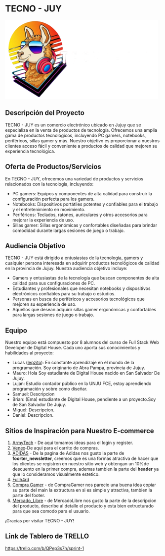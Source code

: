 # TECNO - JUY

![TECNO - JUY Logo](design/logo.png)

## Descripción del Proyecto

TECNO - JUY es un comercio electrónico ubicado en Jujuy que se especializa en la venta de productos de tecnología. Ofrecemos una amplia gama de productos tecnológicos, incluyendo PC gamers, notebooks, periféricos, sillas gamer y más. Nuestro objetivo es proporcionar a nuestros clientes acceso fácil y conveniente a productos de calidad que mejoren su experiencia tecnológica.

## Oferta de Productos/Servicios

En TECNO - JUY, ofrecemos una variedad de productos y servicios relacionados con la tecnología, incluyendo:

- PC gamers: Equipos y componentes de alta calidad para construir la configuración perfecta para los gamers.
- Notebooks: Dispositivos portátiles potentes y confiables para el trabajo y el entretenimiento en movimiento.
- Periféricos: Teclados, ratones, auriculares y otros accesorios para mejorar la experiencia de uso.
- Sillas gamer: Sillas ergonómicas y confortables diseñadas para brindar comodidad durante largas sesiones de juego o trabajo.

## Audiencia Objetivo

TECNO - JUY está dirigido a entusiastas de la tecnología, gamers y cualquier persona interesada en adquirir productos tecnológicos de calidad en la provincia de Jujuy. Nuestra audiencia objetivo incluye:

- Gamers y entusiastas de la tecnología que buscan componentes de alta calidad para sus configuraciones de PC.
- Estudiantes y profesionales que necesitan notebooks y dispositivos electrónicos confiables para su trabajo o estudios.
- Personas en busca de periféricos y accesorios tecnológicos que mejoren su experiencia de uso.
- Aquellos que desean adquirir sillas gamer ergonómicas y confortables para largas sesiones de juego o trabajo.

## Equipo

Nuestro equipo está compuesto por 8 alumnos del curso de Full Stack Web Developer de Digital House. Cada uno aporta sus conocimientos y habilidades al proyecto:

- Lucas ([lepzito](https://github.com/lepzito)): En constante aprendizaje en el mundo de la programación. Soy originario de Abra Pampa, provincia de Jujuy.
- Mauro: Hola Soy estudiante de Digital House nacido en San Salvador De Jujuy.
- Lujan:  Estudio contador público en la UNJU FCE, estoy aprendiendo programación y sobre como diseñar.
- Samuel: Descripcion
- Brian: (Ema) estudiante de Digital House, pendiente a un proyecto.Soy de San Salvador De Jujuy. 
- Miguel: Descripcion.
- Daniel: Descripcion.

## Sitios de Inspiración para Nuestro E-commerce

1. [ArmyTech](https://ArmyTech.com.ar/) - De aqui tomamos ideas para el login y register.
2. [Venex](https://www.venex.com.ar/)-De aqui para el carrito de compras.
4. [ADIDAS](https://www.adidas.com/) - De la pagina de Adidas nos gusto la parte de **foorter_newsletter**, creemos que es una formas atractiva de hacer que los clientes se registren en nuestro sitio web y obtengan un 10%de descuento en la primer compra, ademas tambien la parte del **header** ya que lo consideramos visualmente estetico. 
5. [Fullh4rd](https://www.fullh4rd.com.ar)
6. [Compra Gamer](https://www.compragamer.com/) - de CompraGamer nos parecio una buena idea copiar su parte del main la extructura en si es simple y atractiva, tambien la parte del footer.
7. [Mercado_Libre](https://www.mercadolibre.com/) -  de MercadoLibre nos gusto la parte de la descripcion del producto, describe al detalle el producto y esta bien extructurado para que sea comodo para el usuario.

¡Gracias por visitar TECNO - JUY!

## Link de Tablero de TRELLO

https://trello.com/b/QPep3s7h/sprint-1
